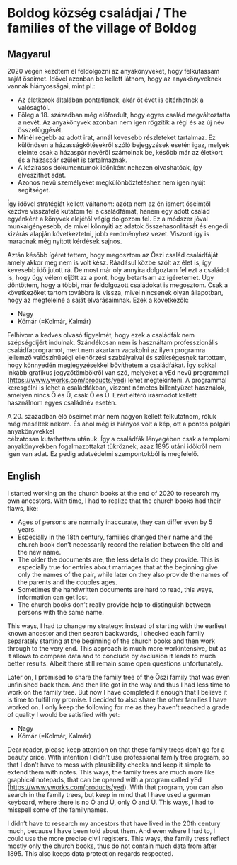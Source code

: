 # Boldog község családjai / The families of the village of Boldog
## Magyarul
2020 végén kezdtem el feldolgozni az anyakönyveket, hogy felkutassam saját őseimet. Idővel azonban be kellett látnom, hogy az anyakönyveknek vannak hiányosságai, mint pl.:
- Az életkorok általában pontatlanok, akár öt évet is eltérhetnek a valóságtól.
- Főleg a 18. században még előfordult, hogy egyes család megváltoztatta a nevét. Az anyakönyvek azonban nem igen rögzítik a régi és az új név összefüggését.
- Minél régebb az adott irat, annál kevesebb részleteket tartalmaz. Ez különösen a házasságkötésekről szóló bejegyzések esetén igaz, melyek eleinte csak a házaspár nevéről számolnak be, később már az életkort és a házaspár szüleit is tartalmaznak.
- A kézírásos dokumentumok időnként nehezen olvashatóak, így elveszíthet adat.
- Azonos nevű személyeket megkülönböztetéshez nem igen nyújt segítséget.

Így idővel stratégiát kellett váltanom: azóta nem az én ismert őseimtől kezdve visszafelé kutatom fel a családfámat, hanem egy adott család egyénként a könyvek elejétől végig dolgozom fel. Ez a módszer jóval munkaigényesebb, de mivel könnyíti az adatok összehasonlítását és engedi kizárás alapján következtetni, jobb eredményhez vezet. Viszont így is maradnak még nyitott kérdések sajnos.

Aztán később ígéret tettem, hogy megosztom az Őszi család családfáját amely akkor még nem is volt kész. Ráadásul közbe szólt az élet is, így kevesebb idő jutott rá. De most már oly annyira dolgoztam fel ezt a családot is, hogy úgy vélem eljött az a pont, hogy betartsam az ígéretemet. Úgy döntöttem, hogy a többi, már feldolgozott családokat is megosztom. Csak a következőket tartom továbbra is vissza, mivel nincsenek olyan állapotban, hogy az megfelelné a saját elvárásaimnak. Ezek a következők:
- Nagy
- Kómár (=Kolmár, Kalmár)

Felhívom a kedves olvasó figyelmét, hogy ezek a családfák nem szépségdíjért indulnak. Szándékosan nem is használtam professzionális családfaprogramot, mert nem akartam vacakolni az ilyen programra jellemző valószínűségi ellenőrzési szabályaival és szükségesnek tartottam, hogy könnyedén megjegyzésekkel bővíthetem a családfákat. Így sokkal inkább grafikus jegyzőtömbökről van szó, melyeket a yEd nevű programmal (https://www.yworks.com/products/yed) lehet megtekinteni. A programmal keresgélni is lehet a családfákban, viszont németes billentyűzet használok, amelyen nincs Ő és Ű, csak Ö és Ü. Ezért eltérő írásmódot kellett használnom egyes családnév esetén.

A 20. században élő őseimet már nem nagyon kellett felkutatnom, róluk még meséltek nekem. És ahol még is hiányos volt a kép, ott a pontos polgári anyakönyvekkel  
célzatosan kutathattam utánuk. Így a családfák lényegében csak a templomi anyakönyvekben fogalmazottakat tükröznek, azaz 1895 utáni időkről nem igen van adat. Ez pedig adatvédelmi szempontokból is megfelelő.

## English

I started working on the church books at the end of 2020 to research my own ancestors. With time, I had to realize that the church books had their flaws, like:
- Ages of persons are normally inaccurate, they can differ even by 5 years.
- Especially in the 18th century, families changed their name and the church book don’t necessarily record the relation between the old and the new name.
- The older the documents are, the less details do they provide. This is especially true for entries about marriages that at the beginning give only the names of the pair, while later on they also provide the names of the parents and the couples ages.
- Sometimes the handwritten documents are hard to read, this ways, information can get lost.
- The church books don’t really provide help to distinguish between persons with the same name.

This ways, I had to change my strategy: instead of starting with the earliest known ancestor and then search backwards, I checked each family separately starting at the beginning of the church books and then work through to the very end. This approach is much more workintensive, but as it allows to compare data and to conclude by exclusion it leads to much better results. Albeit there still remain some open questions unfortunately.

Later on, I promised to share the family tree of the Őszi family that was even unfinished back then. And then life got in the way and thus I had less time to work on the family tree. But now I have completed it enough that I believe it is time to fulfill my promise. I decided to also share the other families I have worked on. I only keep the following for me as they haven’t reached a grade of quality I would be satisfied with yet:
- Nagy
- Kómár (=Kolmár, Kalmár)

Dear reader, please keep attention on that these family trees don’t go for a beauty price. With intention I didn’t use professional family tree program, so that I don’t have to mess with plausibility checks and keep it simple to extend them with notes. This ways, the family trees are much more like graphical notepads, that can be opened with a program called yEd (https://www.yworks.com/products/yed). With that program, you can also search in the family trees, but keep in mind that I have used a german keyboard, where there is no Ő and Ű, only Ö and Ü. This ways, I had to misspell some of the familynames.

I didn’t have to research my ancestors that have lived in the 20th century much, because I have been told about them. And even where I had to, I could use the more precise civil registers. This ways, the family tress reflect mostly only the church books, thus do not contain much data from after 1895. This also keeps data protection regards respected.
